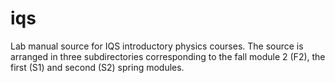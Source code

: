 # iqs
Lab manual source for IQS introductory physics courses.
The source is arranged in three subdirectories corresponding to the fall module 2 (F2), the first (S1) and second (S2) spring modules.
